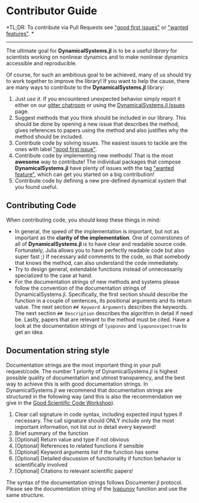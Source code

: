 # Contributor Guide

*TL;DR: To contribute via Pull Requests see ["good first issues"](https://github.com/issues?q=is%3Aopen+is%3Aissue+repo%3AJuliaDynamics%2FChaosTools.jl+repo%3AJuliaDynamics%2FDynamicalSystemsBase.jl+repo%3AJuliaDynamics%2FDelayEmbeddings.jl+repo%3AJuliaDynamics%2FRecurrenceAnalysis.jl+repo%3AJuliaDynamics%2FEntropies.jl+repo%3AJuliaDynamics%2FDynamicalSystems.jl+label%3A%22good+first+issue%22+) or ["wanted features"](https://github.com/issues?q=is%3Aopen+is%3Aissue+repo%3AJuliaDynamics%2FChaosTools.jl+repo%3AJuliaDynamics%2FDynamicalSystemsBase.jl+repo%3AJuliaDynamics%2FDelayEmbeddings.jl+repo%3AJuliaDynamics%2FRecurrenceAnalysis.jl+repo%3AJuliaDynamics%2FEntropies.jl+repo%3AJuliaDynamics%2FDynamicalSystems.jl+label%3A%22wanted+feature%22+). *

---

The ultimate goal for **DynamicalSystems.jl** is
to be a useful *library* for scientists working on nonlinear dynamics and to make nonlinear dynamics accessible and reproducible.

Of course, for such an ambitious goal to be achieved, many of us should try to
work together to improve the library! If you want to help the cause, there are many ways to contribute to the **DynamicalSystems.jl** library:

1. Just *use it*. If you encountered unexpected behavior simply report it either on
   our [gitter chatroom](https://gitter.im/JuliaDynamics/Lobby) or using the
   [DynamicalSystems.jl Issues](https://github.com/JuliaDynamics/DynamicalSystems.jl/issues) page.
2. Suggest methods that you think should be included in our library. This should be
   done by opening a new issue that describes the method, gives references to papers
   using the method and also justifies why the method should be included.
3. Contribute code by solving issues. The easiest issues to tackle are the ones with label ["good first issue"](https://github.com/issues?q=is%3Aopen+is%3Aissue+repo%3AJuliaDynamics%2FChaosTools.jl+repo%3AJuliaDynamics%2FDynamicalSystemsBase.jl+repo%3AJuliaDynamics%2FDelayEmbeddings.jl+repo%3AJuliaDynamics%2FRecurrenceAnalysis.jl+repo%3AJuliaDynamics%2FDynamicalSystems.jl+label%3A%22good+first+issue%22+).
4. Contribute code by implementing new methods! That is the most **awesome** way to
   contribute! The individual packages that compose **DynamicalSystems.jl** have plenty of issues with the tag ["wanted feature"](https://github.com/issues?q=is%3Aopen+is%3Aissue+repo%3AJuliaDynamics%2FChaosTools.jl+repo%3AJuliaDynamics%2FDynamicalSystemsBase.jl+repo%3AJuliaDynamics%2FDelayEmbeddings.jl+repo%3AJuliaDynamics%2FRecurrenceAnalysis.jl+repo%3AJuliaDynamics%2FDynamicalSystems.jl+label%3A%22wanted+feature%22+), which can get you started on a big contribution!
5. Contribute code by defining a new pre-defined dynamical system that you found useful.

## Contributing Code
When contributing code, you should keep these things in mind:

* In general, the
  speed of the implementation is important, but not as important as the
  **clarity of the implementation**. One of cornerstones of all of
  **DynamicalSystems.jl** is to have clear and readable source code. Fortunately,
  Julia allows you to have perfectly readable code but also super fast ;)
  If necessary add comments to the code, so that somebody that knows the method, can also understand the code immediately.
* Try to design general, extendable functions instead of unnecessarily specialized to the case at hand.
* For the documentation strings of new methods and systems please follow the convention of the documentation strings of DynamicalSystems.jl. Specifically, the first section should describe the function in a couple of sentences, its positional arguments and its return value. The next section `## Keyword Arguments` describes the keywords. The next section `## Description` describes the algorithm in detail if need be. Lastly, papers that are relevant to the method must be cited. Have a look at the documentation strings of `lyapunov` and `lyapunovspectrum` to get an idea.

## Documentation string style
Documentation strings are the most important thing in your pull request/code. The number 1 priority of DynamicalSystems.jl is highest possible quality of documentation and utmost transparency, and the best way to achieve this is with good documentation strings. In DynamicalSystems.jl we recommend that documentation strings are structured in the following way (and this is also the recommendation we give in the [Good Scientific Code Workshop](https://youtu.be/x3swaMSCcYk?t=11087)). 

1. Clear call signature in code syntax, including expected input types if necessary. The call signature should ONLY include only the most important information, not list out in detail every keyword!
1. Brief summary of the function
1. [Optional] Return value and type if not obvious
1. [Optional] References to related functions if sensible
1. [Optional] Keyword arguments list if the function has some
1. [Optional] Detailed discussion of functionality if function behavior is scientifically involved
1. [Optional] Citations to relevant scientific papers!

The syntax of the documentation strings follows Documenter.jl protocol. Please see the documentation string of the [lyapunov](https://github.com/JuliaDynamics/ChaosTools.jl/blob/main/src/chaosdetection/lyapunovs/lyapunov.jl#L4-L65) function and use the same structure.
